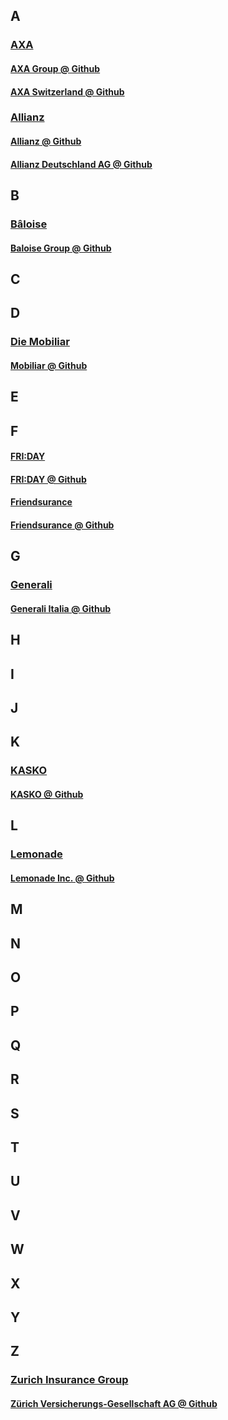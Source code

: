 ## A

### [AXA](https://en.wikipedia.org/wiki/AXA)

#### [AXA Group @ Github](https://github.com/axa-group)
#### [AXA Switzerland @ Github](https://github.com/axa-ch)

### [Allianz](https://en.wikipedia.org/wiki/Allianz_SE)

#### [Allianz @ Github](https://github.com/allianz)
#### [Allianz Deutschland AG @ Github](https://github.com/allianz-de)

## B

### [Bâloise](https://en.wikipedia.org/wiki/Baloise)
#### [Baloise Group @ Github](https://github.com/baloise)

## C

## D

### [Die Mobiliar](https://de.wikipedia.org/wiki/Schweizerische_Mobiliar)
#### [Mobiliar @ Github](https://github.com/mobiliar)

## E

## F

#### [FRI:DAY](https://www.friday.de)
#### [FRI:DAY @ Github](https://github.com/FRI-DAY)

#### [Friendsurance](https://en.wikipedia.org/wiki/Peer-to-peer_insurance)
#### [Friendsurance @ Github](https://github.com/Friendsurance)

## G

### [Generali](https://en.wikipedia.org/wiki/Assicurazioni_Generali)
#### [Generali Italia @ Github](https://github.com/aa-generali-italia)

## H

## I

## J

## K

### [KASKO](https://www.kasko.io)
#### [KASKO @ Github](https://github.com/kasko)

## L

### [Lemonade](https://en.wikipedia.org/wiki/Lemonade_(insurance))
#### [Lemonade Inc. @ Github](https://github.com/lemonade-hq)

## M

## N

## O

## P

## Q

## R

## S

## T

## U

## V

## W

## X

## Y

## Z

### [Zurich Insurance Group](https://en.wikipedia.org/wiki/Zurich_Insurance_Group)

#### [Zürich Versicherungs-Gesellschaft AG @ Github](https://github.com/zurichversicherung)
